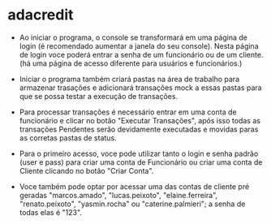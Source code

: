 # adacredit

 - Ao iniciar o programa, o console se transformará em uma página de login 
   (é recomendado aumentar a janela do seu console). Nesta página de login 
   voce poderá entrar a senha de um funcionário ou de um cliente. (há uma 
   página de acesso diferente para usuários e funcionários.)

 - Iniciar o programa também criará pastas na área de trabalho para armazenar
   trasações e adicionará transações mock a essas pastas para que se possa
   testar a execução de transações.
 
 - Para processar transações é necessário entrar em uma conta de funcionário
   e clicar no botão "Executar Transações", após isso todas as transações
   Pendentes serão devidamente executadas e movidas paras as corretas pastas
   de status.
   
 - Para o primeiro acesso, voce pode utilizar tanto o login e senha padrão 
   (user e pass) para criar uma conta de Funcionário ou criar uma conta de
   Cliente clicando no botão "Criar Conta".
   
 - Voce também pode optar por acessar uma das contas de cliente pré geradas
   "marcos.amado", "lucas.peixoto", "elaine.ferreira", "renato.peixoto",
   "yasmin.rocha" ou "caterine.palmieri"; a senha de todas elas é "123".
   


